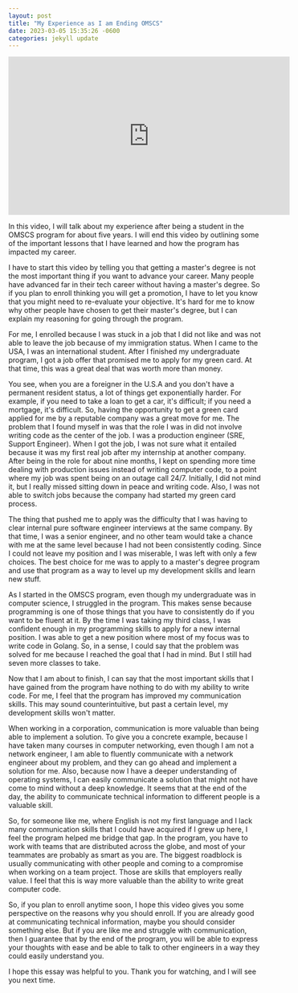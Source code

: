 ```yaml
---
layout: post
title: "My Experience as I am Ending OMSCS"
date: 2023-03-05 15:35:26 -0600
categories: jekyll update
---
```


<iframe width="560" height="315" src="https://www.youtube-nocookie.com/embed/Db6o9a16u5c" title="YouTube video player" frameborder="0" allow="accelerometer; autoplay; clipboard-write; encrypted-media; gyroscope; picture-in-picture; web-share" allowfullscreen></iframe>

In this video, I will talk about my experience after being a student in the OMSCS program for about five years. I will end this video by outlining some of the important lessons that I have learned and how the program has impacted my career.

I have to start this video by telling you that getting a master's degree is not the most important thing if you want to advance your career. Many people have advanced far in their tech career without having a master's degree. So if you plan to enroll thinking you will get a promotion, I have to let you know that you might need to re-evaluate your objective. It's hard for me to know why other people have chosen to get their master's degree, but I can explain my reasoning for going through the program.

For me, I enrolled because I was stuck in a job that I did not like and was not able to leave the job because of my immigration status. When I came to the USA, I was an international student. After I finished my undergraduate program, I got a job offer that promised me to apply for my green card. At that time, this was a great deal that was worth more than money.

You see, when you are a foreigner in the U.S.A and you don't have a permanent resident status, a lot of things get exponentially harder. For example, if you need to take a loan to get a car, it's difficult; if you need a mortgage, it's difficult. So, having the opportunity to get a green card applied for me by a reputable company was a great move for me. The problem that I found myself in was that the role I was in did not involve writing code as the center of the job. I was a production engineer (SRE, Support Engineer). When I got the job, I was not sure what it entailed because it was my first real job after my internship at another company. After being in the role for about nine months, I kept on spending more time dealing with production issues instead of writing computer code, to a point where my job was spent being on an outage call 24/7. Initially, I did not mind it, but I really missed sitting down in peace and writing code. Also, I was not able to switch jobs because the company had started my green card process.

The thing that pushed me to apply was the difficulty that I was having to clear internal pure software engineer interviews at the same company. By that time, I was a senior engineer, and no other team would take a chance with me at the same level because I had not been consistently coding. Since I could not leave my position and I was miserable, I was left with only a few choices. The best choice for me was to apply to a master's degree program and use that program as a way to level up my development skills and learn new stuff.

As I started in the OMSCS program, even though my undergraduate was in computer science, I struggled in the program. This makes sense because programming is one of those things that you have to consistently do if you want to be fluent at it. By the time I was taking my third class, I was confident enough in my programming skills to apply for a new internal position. I was able to get a new position where most of my focus was to write code in Golang. So, in a sense, I could say that the problem was solved for me because I reached the goal that I had in mind. But I still had seven more classes to take.

Now that I am about to finish, I can say that the most important skills that I have gained from the program have nothing to do with my ability to write code. For me, I feel that the program has improved my communication skills. This may sound counterintuitive, but past a certain level, my development skills won't matter.

When working in a corporation, communication is more valuable than being able to implement a solution. To give you a concrete example, because I have taken many courses in computer networking, even though I am not a network engineer, I am able to fluently communicate with a network engineer about my problem, and they can go ahead and implement a solution for me. Also, because now I have a deeper understanding of operating systems, I can easily communicate a solution that might not have come to mind without a deep knowledge. It seems that at the end of the day, the ability to communicate technical information to different people is a valuable skill.

So, for someone like me, where English is not my first language and I lack many communication skills that I could have acquired if I grew up here, I feel the program helped me bridge that gap. In the program, you have to work with teams that are distributed across the globe, and most of your teammates are probably as smart as you are. The biggest roadblock is usually communicating with other people and coming to a compromise when working on a team project. Those are skills that employers really value. I feel that this is way more valuable than the ability to write great computer code.

So, if you plan to enroll anytime soon, I hope this video gives you some perspective on the reasons why you should enroll. If you are already good at communicating technical information, maybe you should consider something else. But if you are like me and struggle with communication, then I guarantee that by the end of the program, you will be able to express your thoughts with ease and be able to talk to other engineers in a way they could easily understand you.

I hope this essay was helpful to you. Thank you for watching, and I will see you next time.
